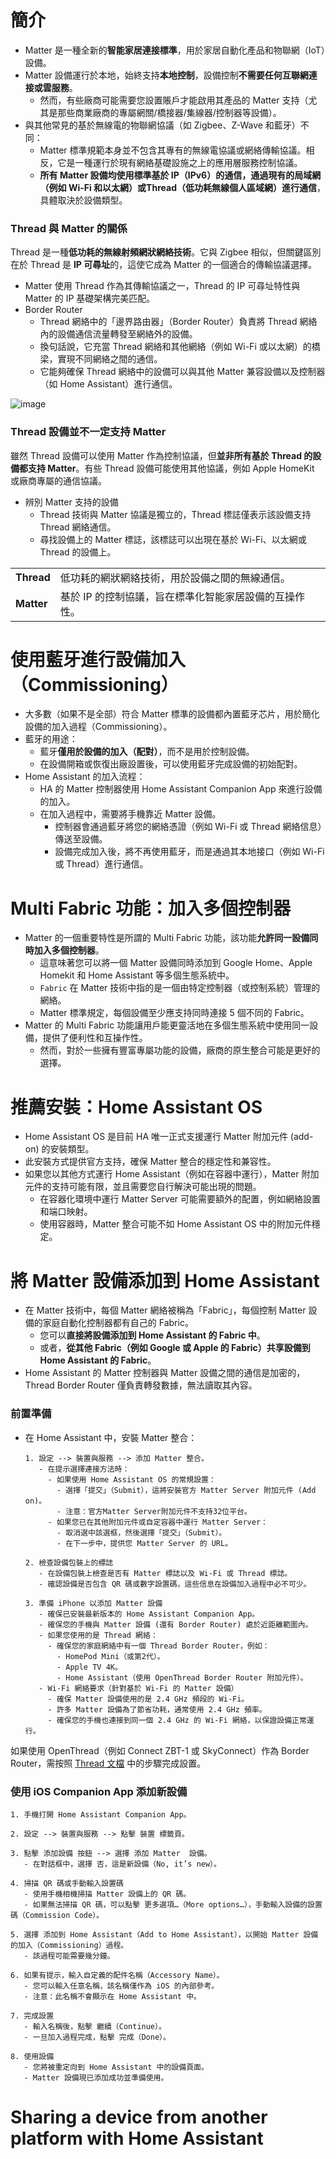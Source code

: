 # 簡介
- Matter 是一種全新的**智能家居連接標準**，用於家居自動化產品和物聯網（IoT）設備。
- Matter 設備運行於本地，始終支持**本地控制**，設備控制**不需要任何互聯網連接或雲服務**。
  - 然而，有些廠商可能需要您設置賬戶才能啟用其產品的 Matter 支持（尤其是那些商業廠商的專屬網關/橋接器/集線器/控制器等設備）。
- 與其他常見的基於無線電的物聯網協議（如 Zigbee、Z-Wave 和藍牙）不同：
  - Matter 標準規範本身並不包含其專有的無線電協議或網絡傳輸協議。相反，它是一種運行於現有網絡基礎設施之上的應用層服務控制協議。
  - **所有 Matter 設備均使用標準基於 IP（IPv6）的通信，通過現有的局域網（例如 Wi-Fi 和以太網）或Thread（低功耗無線個人區域網）進行通信**，具體取決於設備類型。
 
### Thread 與 Matter 的關係
Thread 是一種**低功耗的無線射頻網狀網絡技術**。它與 Zigbee 相似，但關鍵區別在於 Thread 是 **IP 可尋址**的，這使它成為 Matter 的一個適合的傳輸協議選擇。
- Matter 使用 Thread 作為其傳輸協議之一，Thread 的 IP 可尋址特性與 Matter 的 IP 基礎架構完美匹配。
- Border Router
  - Thread 網絡中的「邊界路由器」（Border Router）負責將 Thread 網絡內的設備通信流量轉發至網絡外的設備。
  - 換句話說，它充當 Thread 網絡和其他網絡（例如 Wi-Fi 或以太網）的橋梁，實現不同網絡之間的通信。
  - 它能夠確保 Thread 網絡中的設備可以與其他 Matter 兼容設備以及控制器（如 Home Assistant）進行通信。

![image](https://www.home-assistant.io/images/integrations/matter/matter_thread_infographic.png)

### Thread 設備並不一定支持 Matter
雖然 Thread 設備可以使用 Matter 作為控制協議，但**並非所有基於 Thread 的設備都支持 Matter**。有些 Thread 設備可能使用其他協議，例如 Apple HomeKit 或廠商專屬的通信協議。
- 辨別 Matter 支持的設備
  - Thread 技術與 Matter 協議是獨立的，Thread 標誌僅表示該設備支持 Thread 網絡通信。
  - 尋找設備上的 Matter 標誌，該標誌可以出現在基於 Wi-Fi、以太網或 Thread 的設備上。
<table>
  <tr>
    <td><b>Thread</b></td>
    <td>低功耗的網狀網絡技術，用於設備之間的無線通信。</td>
  </tr>
  <tr>
    <td><b>Matter</b></td>
    <td>基於 IP 的控制協議，旨在標準化智能家居設備的互操作性。</td>
  </tr>
</table>

# 使用藍牙進行設備加入（Commissioning）
- 大多數（如果不是全部）符合 Matter 標準的設備都內置藍牙芯片，用於簡化設備的加入過程（Commissioning）。
- 藍牙的用途：
  - 藍牙**僅用於設備的加入（配對）**，而不是用於控制設備。
  - 在設備開箱或恢復出廠設置後，可以使用藍牙完成設備的初始配對。
- Home Assistant 的加入流程：
  - HA 的 Matter 控制器使用 Home Assistant Companion App 來進行設備的加入。
  - 在加入過程中，需要將手機靠近 Matter 設備。
    - 控制器會通過藍牙將您的網絡憑證（例如 Wi-Fi 或 Thread 網絡信息）傳送至設備。
    - 設備完成加入後，將不再使用藍牙，而是通過其本地接口（例如 Wi-Fi 或 Thread）進行通信。

# Multi Fabric 功能：加入多個控制器
- Matter 的一個重要特性是所謂的 Multi Fabric 功能，該功能**允許同一設備同時加入多個控制器**。
  - 這意味著您可以將一個 Matter 設備同時添加到 Google Home、Apple Homekit 和 Home Assistant 等多個生態系統中。
  - `Fabric` 在 Matter 技術中指的是一個由特定控制器（或控制系統）管理的網絡。
  - Matter 標準規定，每個設備至少應支持同時連接 5 個不同的 Fabric。
- Matter 的 Multi Fabric 功能讓用戶能更靈活地在多個生態系統中使用同一設備，提供了便利性和互操作性。
  - 然而，對於一些擁有豐富專屬功能的設備，廠商的原生整合可能是更好的選擇。 

# 推薦安裝：Home Assistant OS
- Home Assistant OS 是目前 HA 唯一正式支援運行 Matter 附加元件 (add-on) 的安裝類型。
- 此安裝方式提供官方支持，確保 Matter 整合的穩定性和兼容性。
- 如果您以其他方式運行 Home Assistant（例如在容器中運行），Matter 附加元件的支持可能有限，並且需要您自行解決可能出現的問題。
  - 在容器化環境中運行 Matter Server 可能需要額外的配置，例如網絡設置和端口映射。
  - 使用容器時，Matter 整合可能不如 Home Assistant OS 中的附加元件穩定。

# 將 Matter 設備添加到 Home Assistant
- 在 Matter 技術中，每個 Matter 網絡被稱為「Fabric」，每個控制 Matter 設備的家庭自動化控制器都有自己的 Fabric。
  - 您可以**直接將設備添加到 Home Assistant 的 Fabric 中**。
  - 或者，**從其他 Fabric（例如 Google 或 Apple 的 Fabric）共享設備到 Home Assistant 的 Fabric**。
- Home Assistant 的 Matter 控制器與 Matter 設備之間的通信是加密的，Thread Border Router 僅負責轉發數據，無法讀取其內容。

### 前置準備
- 在 Home Assistant 中，安裝 Matter 整合：
  ```
  1. 設定 --> 裝置與服務 --> 添加 Matter 整合。
     - 在提示選擇連接方法時：
       - 如果使用 Home Assistant OS 的常規設置：
         - 選擇「提交」（Submit），這將安裝官方 Matter Server 附加元件 (Add on)。
         - 注意：官方Matter Server附加元件不支持32位平台。
       - 如果您已在其他附加元件或自定容器中運行 Matter Server：
         - 取消選中該選框，然後選擇「提交」（Submit）。
         - 在下一步中，提供您 Matter Server 的 URL。

  2. 檢查設備包裝上的標誌
     - 在設備包裝上檢查是否有 Matter 標誌以及 Wi-Fi 或 Thread 標誌。
     - 確認設備是否包含 QR 碼或數字設置碼，這些信息在設備加入過程中必不可少。

  3. 準備 iPhone 以添加 Matter 設備
     - 確保已安裝最新版本的 Home Assistant Companion App。
     - 確保您的手機與 Matter 設備 (還有 Border Router) 處於近距離範圍內。
     - 如果您使用的是 Thread 網絡：
       - 確保您的家庭網絡中有一個 Thread Border Router，例如：
         - HomePod Mini（或第2代）。
         - Apple TV 4K。
         - Home Assistant（使用 OpenThread Border Router 附加元件）。
     - Wi-Fi 網絡要求（針對基於 Wi-Fi 的 Matter 設備）
       - 確保 Matter 設備使用的是 2.4 GHz 頻段的 Wi-Fi。
       - 許多 Matter 設備為了節省功耗，通常使用 2.4 GHz 頻率。
       - 確保您的手機也連接到同一個 2.4 GHz 的 Wi-Fi 網絡，以保證設備正常運行。
  ```
如果使用 OpenThread（例如 Connect ZBT-1 或 SkyConnect）作為 Border Router，需按照 [Thread 文檔](https://www.home-assistant.io/integrations/thread#turning-home-assistant-into-a-thread-border-router) 中的步驟完成設置。

### 使用 iOS Companion App 添加新設備
```
1. 手機打開 Home Assistant Companion App。

2. 設定 --> 裝置與服務 --> 點擊 裝置 標籤頁。

3. 點擊 添加設備 按鈕 --> 選擇 添加 Matter  設備。
   - 在對話框中，選擇 否，這是新設備（No, it’s new）。

4. 掃描 QR 碼或手動輸入設置碼
   - 使用手機相機掃描 Matter 設備上的 QR 碼。
   - 如果無法掃描 QR 碼，可以點擊 更多選項…（More options…），手動輸入設備的設置碼（Commission Code）。

5. 選擇 添加到 Home Assistant（Add to Home Assistant），以開始 Matter 設備的加入（Commissioning）過程。
   - 該過程可能需要幾分鐘。

6. 如果有提示，輸入自定義的配件名稱（Accessory Name）。
   - 您可以輸入任意名稱，該名稱僅作為 iOS 的內部參考。
   - 注意：此名稱不會顯示在 Home Assistant 中。

7. 完成設置
   - 輸入名稱後，點擊 繼續（Continue）。
   - 一旦加入過程完成，點擊 完成（Done）。

8. 使用設備
   - 您將被重定向到 Home Assistant 中的設備頁面。
   - Matter 設備現已添加成功並準備使用。
```

# Sharing a device from another platform with Home Assistant
